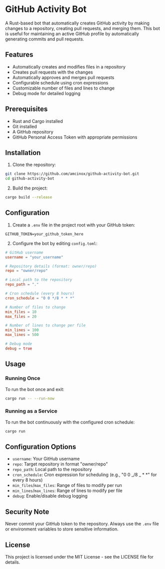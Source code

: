 # GitHub Activity Bot

A Rust-based bot that automatically creates GitHub activity by making changes to a repository, creating pull requests, and merging them. This bot is useful for maintaining an active GitHub profile by automatically generating commits and pull requests.

## Features

-   Automatically creates and modifies files in a repository
-   Creates pull requests with the changes
-   Automatically approves and merges pull requests
-   Configurable schedule using cron expressions
-   Customizable number of files and lines to change
-   Debug mode for detailed logging

## Prerequisites

-   Rust and Cargo installed
-   Git installed
-   A GitHub repository
-   GitHub Personal Access Token with appropriate permissions

## Installation

1. Clone the repository:

```bash
git clone https://github.com/amcinox/github-activity-bot.git
cd github-activity-bot
```

2. Build the project:

```bash
cargo build --release
```

## Configuration

1. Create a `.env` file in the project root with your GitHub token:

```
GITHUB_TOKEN=your_github_token_here
```

2. Configure the bot by editing `config.toml`:

```toml
# GitHub username
username = "your_username"

# Repository details (format: owner/repo)
repo = "owner/repo"

# Local path to the repository
repo_path = "."

# Cron schedule (every 8 hours)
cron_schedule = "0 0 */8 * * *"

# Number of files to change
min_files = 10
max_files = 20

# Number of lines to change per file
min_lines = 100
max_lines = 500

# Debug mode
debug = true
```

## Usage

### Running Once

To run the bot once and exit:

```bash
cargo run -- --run-now
```

### Running as a Service

To run the bot continuously with the configured cron schedule:

```bash
cargo run
```

## Configuration Options

-   `username`: Your GitHub username
-   `repo`: Target repository in format "owner/repo"
-   `repo_path`: Local path to the repository
-   `cron_schedule`: Cron expression for scheduling (e.g., "0 0 _/8 _ \* \*" for every 8 hours)
-   `min_files`/`max_files`: Range of files to modify per run
-   `min_lines`/`max_lines`: Range of lines to modify per file
-   `debug`: Enable/disable debug logging

## Security Note

Never commit your GitHub token to the repository. Always use the `.env` file or environment variables to store sensitive information.

## License

This project is licensed under the MIT License - see the LICENSE file for details.

